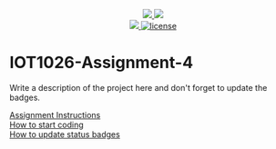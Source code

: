<p align="center">
	<a href="https://github.com/simranjeetkaur2001/IOT1026-Assignment-4/actions/workflows/ci.yml">
    <img src="https://github.com/simranjeetkaur2001/IOT1026-Assignment-4/actions/workflows/ci.yml/badge.svg"/>
    </a>
	<a href="https://github.com/simranjeetkaur2001/IOT1026-Assignment-4/actions/workflows/formatting.yml">
    <img src="https://github.com/simranjeetkaur2001/IOT1026-Assignment-4/actions/workflows/formatting.yml/badge.svg"/>
	<br/>
    <a href="https://codecov.io/gh/simranjeetkaur2001/IOT1026-Assignment-4" > 
    <img src="https://codecov.io/gh/simranjeetkaur2001/IOT1026-Assignment-4/branch/main/graph/badge.svg?token=JS0857X5JD"/> 
	<img title="MIT License" alt="license" src="https://img.shields.io/badge/license-MIT-informational?style=flat-square">	
    </a>
</p>

# IOT1026-Assignment-4
Write a description of the project here and don't forget to update the badges.  

[Assignment Instructions](docs/instructions.md)  
[How to start coding](docs/how-to-use.md)  
[How to update status badges](docs/how-to-update-badges.md)
